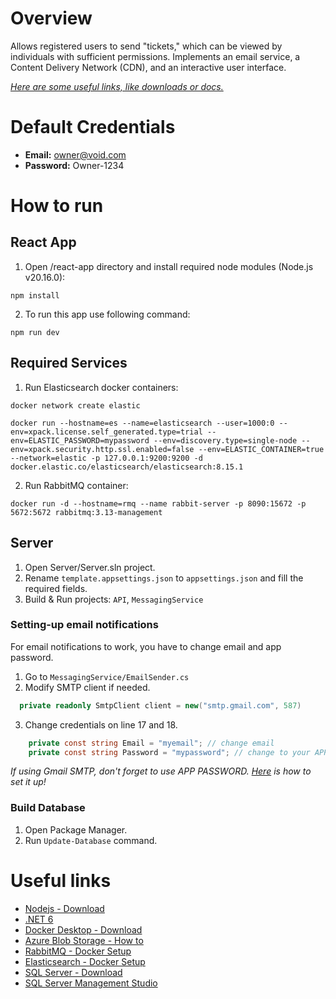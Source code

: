 # Overview
Allows registered users to send "tickets," which can be viewed by individuals with sufficient permissions. Implements an email service, a Content Delivery Network (CDN), and an interactive user interface.

*[Here are some useful links, like downloads or docs.](#useful-links)*

# Default Credentials
- **Email:** owner@void.com
- **Password:** Owner-1234
  
# How to run
## React App
1. Open /react-app directory and install required node modules (Node.js v20.16.0):
```
npm install
```
2. To run this app use following command:
```
npm run dev
```

## Required Services
1. Run Elasticsearch docker containers:
```
docker network create elastic
```
```
docker run --hostname=es --name=elasticsearch --user=1000:0 --env=xpack.license.self_generated.type=trial --env=ELASTIC_PASSWORD=mypassword --env=discovery.type=single-node --env=xpack.security.http.ssl.enabled=false --env=ELASTIC_CONTAINER=true --network=elastic -p 127.0.0.1:9200:9200 -d docker.elastic.co/elasticsearch/elasticsearch:8.15.1
```
2. Run RabbitMQ container:
```
docker run -d --hostname=rmq --name rabbit-server -p 8090:15672 -p 5672:5672 rabbitmq:3.13-management
```

## Server
1. Open Server/Server.sln project.
2. Rename `template.appsettings.json` to `appsettings.json` and fill the required fields.
3. Build & Run projects: `API`, `MessagingService`
### Setting-up email notifications
For email notifications to work, you have to change email and app password.
1. Go to `MessagingService/EmailSender.cs`
2. Modify SMTP client if needed.
```cs
  private readonly SmtpClient client = new("smtp.gmail.com", 587)
```
3. Change credentials on line 17 and 18.
```cs
    private const string Email = "myemail"; // change email
    private const string Password = "mypassword"; // change to your APP password
```
*If using Gmail SMTP, don't forget to use APP PASSWORD. [Here](https://support.google.com/mail/answer/185833?hl=en) is how to set it up!*
### Build Database
1. Open Package Manager.
2. Run `Update-Database` command.

# Useful links
- [Nodejs - Download](https://nodejs.org/en/download/package-manager)
- [.NET 6](https://dotnet.microsoft.com/en-us/download/dotnet/6.0)
- [Docker Desktop - Download](https://www.docker.com/products/docker-desktop/)
- [Azure Blob Storage - How to](https://learn.microsoft.com/en-us/azure/storage/common/storage-account-create?tabs=azure-portal)
- [RabbitMQ - Docker Setup](https://www.rabbitmq.com/docs/download)
- [Elasticsearch - Docker Setup](https://www.elastic.co/guide/en/elasticsearch/reference/current/docker.html)
- [SQL Server - Download](https://www.microsoft.com/en-us/sql-server/sql-server-downloads)
- [SQL Server Management Studio](https://learn.microsoft.com/en-us/sql/ssms/sql-server-management-studio-ssms?view=sql-server-ver16)
